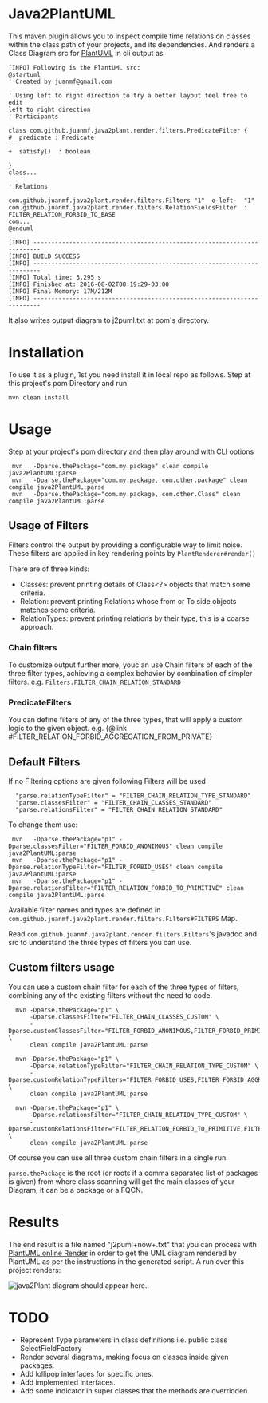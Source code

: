 # Java2PlantUML
This maven plugin allows you to inspect compile time relations on classes 
within the class path of your projects, and its dependencies. And renders a
Class Diagram src for [PlantUML](http://plantuml.com/) in cli output as 

```
[INFO] Following is the PlantUML src: 
@startuml
' Created by juanmf@gmail.com

' Using left to right direction to try a better layout feel free to edit
left to right direction
' Participants 

class com.github.juanmf.java2plant.render.filters.PredicateFilter {
#  predicate : Predicate
--
+  satisfy()  : boolean

}
class...

' Relations

com.github.juanmf.java2plant.render.filters.Filters "1"  o-left-  "1" com.github.juanmf.java2plant.render.filters.RelationFieldsFilter  : FILTER_RELATION_FORBID_TO_BASE
com...
@enduml

[INFO] ------------------------------------------------------------------------
[INFO] BUILD SUCCESS
[INFO] ------------------------------------------------------------------------
[INFO] Total time: 3.295 s
[INFO] Finished at: 2016-08-02T08:19:29-03:00
[INFO] Final Memory: 17M/212M
[INFO] ------------------------------------------------------------------------

```
It also writes output diagram to j2puml<time>.txt at pom's directory.

Installation
============

To use it as a plugin, 1st you need install it in local repo as follows. Step 
at this project's pom Directory and run

```
mvn clean install
```

Usage
=====

Step at your project's pom directory and then play around with CLI options

```
 mvn   -Dparse.thePackage="com.my.package" clean compile java2PlantUML:parse
 mvn   -Dparse.thePackage="com.my.package, com.other.package" clean compile java2PlantUML:parse
 mvn   -Dparse.thePackage="com.my.package, com.other.Class" clean compile java2PlantUML:parse
```

Usage of Filters 
----------------

Filters control the output by providing a configurable way to limit noise.
These filters are applied in key rendering points by `PlantRenderer#render()`
 
There are of three kinds:

* Classes: prevent printing details of Class<?> objects that match some criteria.
* Relation:  prevent printing Relations whose from or To side objects matches some criteria.
* RelationTypes: prevent printing relations by their type, this is a coarse approach.

### Chain filters

To customize output further more, youc an use Chain filters of each of the three
filter types, achieving a complex behavior by combination of simpler filters.
e.g. `Filters.FILTER_CHAIN_RELATION_STANDARD`

### PredicateFilters
You can define filters of any of the three types, that will apply a custom logic to
the given object. e.g. {@link #FILTER_RELATION_FORBID_AGGREGATION_FROM_PRIVATE}

Default Filters
---------------

If no Filtering options are given following Filters will be used

```
  "parse.relationTypeFilter" = "FILTER_CHAIN_RELATION_TYPE_STANDARD"
  "parse.classesFilter" = "FILTER_CHAIN_CLASSES_STANDARD"
  "parse.relationsFilter" = "FILTER_CHAIN_RELATION_STANDARD"
 ```

 To change them use:
```
 mvn   -Dparse.thePackage="p1" -Dparse.classesFilter="FILTER_FORBID_ANONIMOUS" clean compile java2PlantUML:parse
 mvn   -Dparse.thePackage="p1" -Dparse.relationTypeFilter="FILTER_FORBID_USES" clean compile java2PlantUML:parse
 mvn   -Dparse.thePackage="p1" -Dparse.relationsFilter="FILTER_RELATION_FORBID_TO_PRIMITIVE" clean compile java2PlantUML:parse
```
 
 Available filter names and types are defined in `com.github.juanmf.java2plant.render.filters.Filters#FILTERS` Map.
 
 Read `com.github.juanmf.java2plant.render.filters.Filters`'s javadoc and src to understand the three types of filters
 you can use.
 
 Custom filters usage
 --------------------
 
 You can use a custom chain filter for each of the three types of filters, combining any of the existing filters
 without the need to code.

``` 
  mvn -Dparse.thePackage="p1" \
      -Dparse.classesFilter="FILTER_CHAIN_CLASSES_CUSTOM" \
      -Dparse.customClassesFilter="FILTER_FORBID_ANONIMOUS,FILTER_FORBID_PRIMITIVES" \
      clean compile java2PlantUML:parse

  mvn -Dparse.thePackage="p1" \
      -Dparse.relationTypeFilter="FILTER_CHAIN_RELATION_TYPE_CUSTOM" \
      -Dparse.customRelationTypeFilters="FILTER_FORBID_USES,FILTER_FORBID_AGGREGATION" \
      clean compile java2PlantUML:parse

  mvn -Dparse.thePackage="p1" \
      -Dparse.relationsFilter="FILTER_CHAIN_RELATION_TYPE_CUSTOM" \
      -Dparse.customRelationsFilter="FILTER_RELATION_FORBID_TO_PRIMITIVE,FILTER_RELATION_FORBID_FROM_ANONIMOUS" \
      clean compile java2PlantUML:parse
```

 Of course you can use all three custom chain filters in a single run.

`parse.thePackage` is the root (or roots if a comma separated list of packages is given) 
from where class scanning will get the main classes of your Diagram, it can be a package or a FQCN.

Results
=======

The end result is a file named "j2puml+now+.txt" that you can process with [PlantUML online Render](http://plantuml.com/plantuml) in order to get the UML diagram rendered 
by PlantUML as per the instructions in the generated script. A run over this project renders:

![java2Plant diagram should appear here..](/doc/java2Plant.png?raw=true "Java2Plant Collaboration")


TODO
====
 * Represent Type parameters in class definitions i.e. public class SelectFieldFactory<D extends SelectFieldDefinition>
 * Render several diagrams, making focus on classes inside given packages.
 * Add lollipop interfaces for specific ones.
 * Add implemented interfaces.
 * Add some indicator in super classes that the methods are overridden
